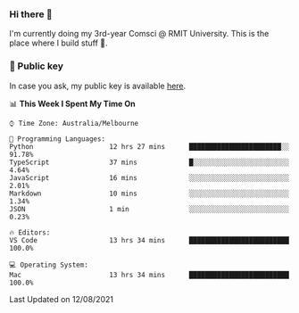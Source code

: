 ### Hi there 👋

I'm currently doing my 3rd-year Comsci @ RMIT University. This is the place where I build stuff 👀. 

### 🔑 Public key

In case you ask, my public key is available [here](https://public.auspham.dev/).

<!--START_SECTION:waka-->
📊 **This Week I Spent My Time On** 

```text
⌚︎ Time Zone: Australia/Melbourne

💬 Programming Languages: 
Python                   12 hrs 27 mins      ███████████████████████░░   91.78% 
TypeScript               37 mins             █░░░░░░░░░░░░░░░░░░░░░░░░   4.64% 
JavaScript               16 mins             ░░░░░░░░░░░░░░░░░░░░░░░░░   2.01% 
Markdown                 10 mins             ░░░░░░░░░░░░░░░░░░░░░░░░░   1.34% 
JSON                     1 min               ░░░░░░░░░░░░░░░░░░░░░░░░░   0.23%

🔥 Editors: 
VS Code                  13 hrs 34 mins      █████████████████████████   100.0%

💻 Operating System: 
Mac                      13 hrs 34 mins      █████████████████████████   100.0%

```


 Last Updated on 12/08/2021
<!--END_SECTION:waka-->

<!--
**rockmanvnx6/rockmanvnx6** is a ✨ _special_ ✨ repository because its `README.md` (this file) appears on your GitHub profile.

Here are some ideas to get you started:

- 🔭 I’m currently working on ...
- 🌱 I’m currently learning ...
- 👯 I’m looking to collaborate on ...
- 🤔 I’m looking for help with ...
- 💬 Ask me about ...
- 📫 How to reach me: ...
- 😄 Pronouns: ...
- ⚡ Fun fact: ...
-->
